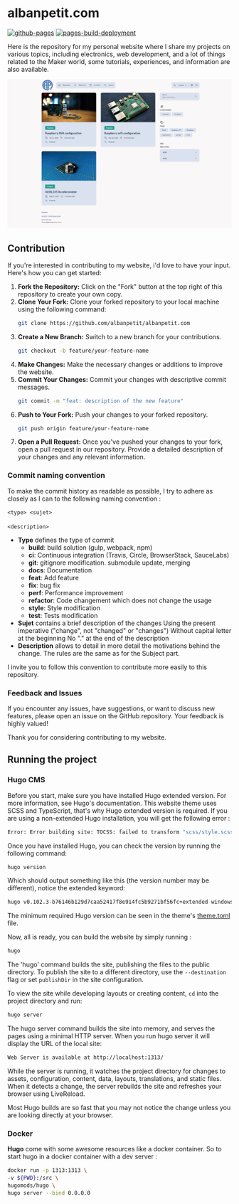 # albanpetit.com

[![github-pages](https://github.com/AlbanPetit/albanpetit.com/actions/workflows/gh-pages.yml/badge.svg)](https://github.com/AlbanPetit/albanpetit.com/actions/workflows/gh-pages.yml)
[![pages-build-deployment](https://github.com/AlbanPetit/albanpetit.com/actions/workflows/pages/pages-build-deployment/badge.svg)](https://github.com/AlbanPetit/albanpetit.com/actions/workflows/pages/pages-build-deployment)

Here is the repository for my personal website where I share my projects on
various topics, including electronics, web development, and a lot of
things related to the Maker world, some tutorials, experiences, and
information are also available.

![albanpetit.com](https://github.com/albanpetit/albanpetit.com/blob/master/static/github-readme.png)

## Contribution

If you're interested in contributing to my website, i'd love to have your input. Here's how you can get started:

1. **Fork the Repository:** Click on the "Fork" button at the top right of this repository to create your own copy.
2. **Clone Your Fork:** Clone your forked repository to your local machine using the following command:
   ```bash
   git clone https://github.com/albanpetit/albanpetit.com
   ```
3. **Create a New Branch:** Switch to a new branch for your contributions.
   ```bash
   git checkout -b feature/your-feature-name
   ```
4. **Make Changes:** Make the necessary changes or additions to improve the website.
5. **Commit Your Changes:** Commit your changes with descriptive commit messages.
   ```bash
   git commit -m "feat: description of the new feature"
   ```
6. **Push to Your Fork:** Push your changes to your forked repository.
   ```bash
   git push origin feature/your-feature-name
   ```
7. **Open a Pull Request:** Once you've pushed your changes to your fork, open a pull request in our repository. Provide a detailed description of your changes and any relevant information.

### Commit naming convention

To make the commit history as readable as possible, I try to adhere as closely as I can to the following naming convention :

```
<type> <sujet>

<description>
```

- **Type** defines the type of commit
  - **build**: build solution (gulp, webpack, npm)
  - **ci**: Continuous integration (Travis, Circle, BrowserStack, SauceLabs)
  - **git**: gitignore modification. submodule update, merging
  - **docs**: Documentation
  - **feat**: Add feature
  - **fix**: bug fix
  - **perf**: Performance improvement
  - **refactor**: Code changement which does not change the usage
  - **style**: Style modification
  - **test**: Tests modification
- **Sujet** contains a brief description of the changes
  Using the present imperative ("change", not "changed" or "changes")
  Without capital letter at the beginning
  No "." at the end of the description
- **Description** allows to detail in more detail the motivations behind
  the change. The rules are the same as for the Subject part.

I invite you to follow this convention to contribute more easily to this repository.

### Feedback and Issues

If you encounter any issues, have suggestions, or want to discuss new features,
please open an issue on the GitHub repository. Your feedback is highly valued!

Thank you for considering contributing to my website.

## Running the project

### Hugo CMS

Before you start, make sure you have installed Hugo extended version. For more information, see Hugo's documentation.
This website theme uses SCSS and TypeScript, that's why Hugo extended version is required. If you are using a non-extended Hugo installation, you will get the following error :

```bash
Error: Error building site: TOCSS: failed to transform "scss/style.scss" (text/x-scss): this feature is not available in your current Hugo version
```

Once you have installed Hugo, you can check the version by running the following command:

```bash
hugo version
```

Which should output something like this (the version number may be different), notice the extended keyword:

```bash
hugo v0.102.3-b76146b129d7caa52417f8e914fc5b9271bf56fc+extended windows/amd64 BuildDate=2022-09-01T10:16:19Z VendorInfo=gohugoio
```

The minimum required Hugo version can be seen in the theme's [theme.toml](https://github.com/albanpetit/albanpetit.com-theme/blob/master/theme.toml) file.

Now, all is ready, you can build the website by simply running :

```bash
hugo
```

The 'hugo' command builds the site, publishing the files to the public directory.
To publish the site to a different directory, use the `--destination` flag or set `publishDir` in the site configuration.

To view the site while developing layouts or creating content, `cd` into the project directory and run:

```bash
hugo server
```

The hugo server command builds the site into memory, and serves the pages using a minimal HTTP server. When you run hugo server it will display the URL of the local site:

```bash
Web Server is available at http://localhost:1313/
```

While the server is running, it watches the project directory for changes to assets, configuration, content, data, layouts, translations, and static files. When it detects a change, the server rebuilds the site and refreshes your browser using LiveReload.

Most Hugo builds are so fast that you may not notice the change unless you are looking directly at your browser.

### Docker

**Hugo** come with some awesome resources like a docker container. So to start hugo in a docker container with a dev server :

```bash
docker run -p 1313:1313 \
-v ${PWD}:/src \
hugomods/hugo \
hugo server --bind 0.0.0.0
```
